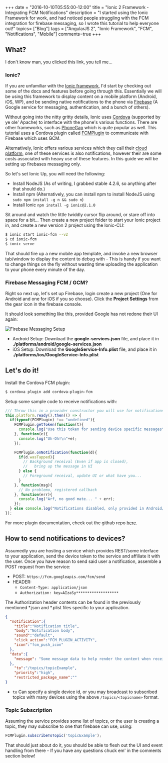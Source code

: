 +++
date = "2016-10-10T05:55:00-12:00"
title = "Ionic 2 Framework - Integrating FCM Notifications"
description = "I started using the Ionic Framework for work, and had noticed people struggling with the FCM integration for firebase messaging, so I wrote this tutorial to help everyone out!"
topics= ["Blog"]
tags = ["AngularJS 2", "Ionic Framework", "FCM", "Notifications", "Mobile"]
comments=true
+++

## What?
I don't know man, you clicked this link, you tell me...

### Ionic?
If you are unfamiliar with the [Ionic framework](http://ionicframework.com/docs/v2/), I'd start by checking out some of the docs and features before going through this. Essentially we will be using this framework to display content on a mobile platform (Android, iOS, WP), and be sending native notifications to the phone via [Firebase](http://) (A Google service for messaging, authentication, and a bunch of others).

Without going into the nitty gritty details, Ionic uses [Cordova](https://cordova.apache.org/) (supported by ye ole' Apache) to interface with the phone's various functions. There are other frameworks, such as [PhoneGap](http://phonegap.com/) which is quite popular as well. This tutorial uses a Cordova plugin called [FCMPlugin](https://www.npmjs.com/package/cordova-plugin-fcm) to communicate with Firebase which uses GCM.

Alternatively, Ionic offers various services which they call their [cloud platform](http://ionic.io/), one of these services is also notifications, however their are some costs associated with heavy use of these features. In this guide we will be setting up firebases messaging only.

So let's set Ionic Up, you will need the following:

* Install NodeJS (As of writing, I grabbed stable 4.2.6, so anything after that should do.)
* Install npm (Alternatively, you can install npm to install NodeJS using `sudo npm install -g n && sudo n`)
* Install Ionic `npm install -g ionic@2.1.0`

Sit around and watch the little twiddly cursor flip around, or stare off into space for a bit... Then create a new project folder to start your Ionic project in, and create a new version 2 project using the Ionic-CLI:

```sh
$ ionic start ionic-fcm --v2
$ cd ionic-fcm
$ ionic serve
```

That should fire up a new mobile app template, and invoke a new browser tab/window to display the content to debug with - This is handy if you want to change things on the fly without wasting time uploading the application to your phone every minute of the day.

### Firebase Messaging FCM / GCM?
Right so next up, let's set up Firebase, login create a new project (One for Android and one for iOS if you so choose). Click the **Project Settings** from the gear icon in the firebase console.

It should look something like this, provided Google has not redone their UI again:

![Firebase Messaging Setup](http://i.imgur.com/GqWYRbn.png)

* Android Setup: Download the **google-services.json** file, and place it in **./platforms/android/google-services.json**
* iOS Setup: Download the **GoogleService-Info.plist** file, and place it in **./platforms/ios/GoogleService-Info.plist**

## Let's do it!

Install the Cordova FCM plugin:
```sh
$ cordova plugin add cordova-plugin-fcm
```

Setup some sample code to receive notifications with:
```javascript
/// Throw this in a provider constructor you will use for notifications:
this.platform.ready().then(() => {
  if(typeof(FCMPlugin) !== "undefined"){
    FCMPlugin.getToken(function(t){
      console.log("Use this token for sending device specific messages\nToken: " + t);
    }, function(e){
      console.log("Uh-Oh!\n"+e);
    });

    FCMPlugin.onNotification(function(d){
      if(d.wasTapped){  
        // Background receival (Even if app is closed),
        //   bring up the message in UI
      } else {
        // Foreground receival, update UI or what have you...
      }
    }, function(msg){
      // No problemo, registered callback
    }, function(err){
      console.log("Arf, no good mate... " + err);
    });
  } else console.log("Notifications disabled, only provided in Android/iOS environment");
});
```

For more plugin documentation, check out the github repo [here](https://github.com/fechanique/cordova-plugin-fcm).

## How to send notifications to devices?
Assumedly you are hosting a service which provides REST/some interface to your application, send the device token to the service and affiliate it with the user. Once you have reason to send said user a notification, assemble a POST request from the service:

* POST: ```https://fcm.googleapis.com/fcm/send```
* HEADER:
  * ```Content-Type: application/json```
  * ```Authorization: key=AIzaSy*******************```

The Authorization header contents can be found in the previously mentioned \*.json and \*.plist files specific to your application.

```json
{
  "notification":{
    "title":"Notification title",
    "body":"Notification body",
    "sound":"default",
    "click_action":"FCM_PLUGIN_ACTIVITY",
    "icon":"fcm_push_icon"
  },
  "data":{
    "message": "Some message data to help render the content when received."
  },
    "to":"/topics/topicExample",
    "priority":"high",
    "restricted_package_name":""
}
```

* ```to``` Can specify a single device id, or you may broadcast to subscribed topics with many devices using the above ```/topics/<topicname>``` format.

### Topic Subscription
Assuming the service provides some list of topics, or the user is creating a topic, they may subscribe to one that firebase can use, using:

```javascript
FCMPlugin.subscribeToTopic('topicExample');
```

That should just about do it, you should be able to flesh out the UI and event handling from there - If you have any questions chuck em' in the comments section below!
